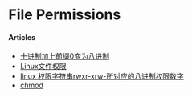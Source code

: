 # File Permissions

#### Articles
* [ 十进制加上前缀0变为八进制](http://blog.csdn.net/caomiao2006/article/details/5750394)
* [Linux文件权限](http://www.cnblogs.com/TsengYuen/archive/2012/05/16/2504084.html)
* [linux 权限字符串rwxr-xrw-所对应的八进制权限数字](http://zhidao.baidu.com/question/539805414.html?loc_ans=1363246370)
* [chmod](https://en.wikipedia.org/wiki/Chmod)
